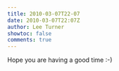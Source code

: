 ```yaml
---
title: 2010-03-07T22-07
date: 2010-03-07T22:07Z
author: Lee Turner
showtoc: false
comments: true
---
```


Hope you are having a good time :-)

